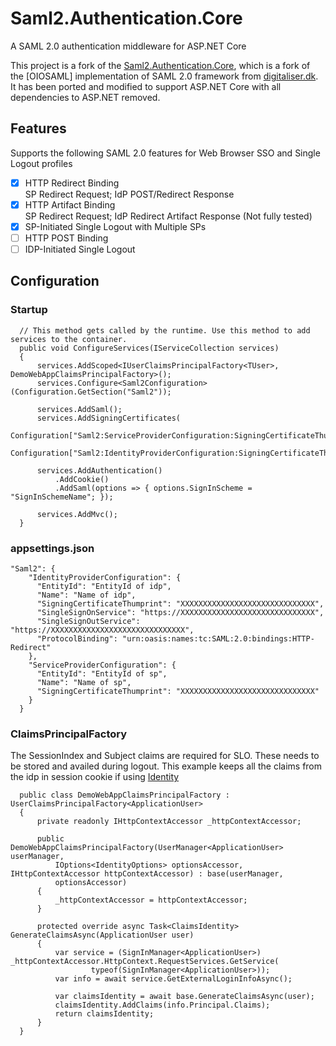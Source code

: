 # Saml2.Authentication.Core
A SAML 2.0 authentication middleware for ASP.NET Core

This project is a fork of the [Saml2.Authentication.Core](https://github.com/jkmu/Saml2.Authentication.Core), which is a fork of the [OIOSAML] implementation of SAML 2.0 framework from [digitaliser.dk](https://www.digitaliser.dk/). It has been ported and modified to support ASP.NET Core with all dependencies to ASP.NET removed.

## Features
Supports the following SAML 2.0 features for Web Browser SSO and Single Logout profiles
  - [x]  HTTP Redirect Binding <br/>
         SP Redirect Request; IdP POST/Redirect Response
  - [x]  HTTP Artifact Binding <br/>
         SP Redirect Request; IdP Redirect Artifact Response (Not fully tested)
  - [x] SP-Initiated Single Logout with Multiple SPs
  - [ ] HTTP POST Binding <br/>
  - [ ] IDP-Initiated Single Logout
  
## Configuration
### Startup
```
  // This method gets called by the runtime. Use this method to add services to the container.
  public void ConfigureServices(IServiceCollection services)
  {
      services.AddScoped<IUserClaimsPrincipalFactory<TUser>, DemoWebAppClaimsPrincipalFactory>();		
      services.Configure<Saml2Configuration>(Configuration.GetSection("Saml2"));

      services.AddSaml();
      services.AddSigningCertificates(
          Configuration["Saml2:ServiceProviderConfiguration:SigningCertificateThumprint"],
          Configuration["Saml2:IdentityProviderConfiguration:SigningCertificateThumprint"]);

      services.AddAuthentication()
          .AddCookie()
          .AddSaml(options => { options.SignInScheme = "SignInSchemeName"; });

      services.AddMvc();
  }
```
### appsettings.json
```
"Saml2": {
    "IdentityProviderConfiguration": {
      "EntityId": "EntityId of idp",
      "Name": "Name of idp",
      "SigningCertificateThumprint": "XXXXXXXXXXXXXXXXXXXXXXXXXXXXXX",
      "SingleSignOnService": "https://XXXXXXXXXXXXXXXXXXXXXXXXXXXXXX",
      "SingleSignOutService": "https://XXXXXXXXXXXXXXXXXXXXXXXXXXXXXX",
      "ProtocolBinding": "urn:oasis:names:tc:SAML:2.0:bindings:HTTP-Redirect"
    },
    "ServiceProviderConfiguration": {
      "EntityId": "EntityId of sp",
      "Name": "Name of sp",
      "SigningCertificateThumprint": "XXXXXXXXXXXXXXXXXXXXXXXXXXXXXX"
    }
  }
```
### ClaimsPrincipalFactory
The SessionIndex and Subject claims are required for SLO. These needs to be stored and availed during logout.
This example keeps all the claims from the idp in session cookie if using [Identity](https://docs.microsoft.com/en-us/aspnet/core/security/authentication/identity?tabs=visual-studio%2Caspnetcore2x)

```
  public class DemoWebAppClaimsPrincipalFactory : UserClaimsPrincipalFactory<ApplicationUser>
  {
      private readonly IHttpContextAccessor _httpContextAccessor;

      public DemoWebAppClaimsPrincipalFactory(UserManager<ApplicationUser> userManager,
          IOptions<IdentityOptions> optionsAccessor, IHttpContextAccessor httpContextAccessor) : base(userManager,
          optionsAccessor)
      {
          _httpContextAccessor = httpContextAccessor;
      }

      protected override async Task<ClaimsIdentity> GenerateClaimsAsync(ApplicationUser user)
      {
          var service = (SignInManager<ApplicationUser>) _httpContextAccessor.HttpContext.RequestServices.GetService(
                  typeof(SignInManager<ApplicationUser>));
          var info = await service.GetExternalLoginInfoAsync();

          var claimsIdentity = await base.GenerateClaimsAsync(user);
          claimsIdentity.AddClaims(info.Principal.Claims); 
          return claimsIdentity;
      }
  }
```

